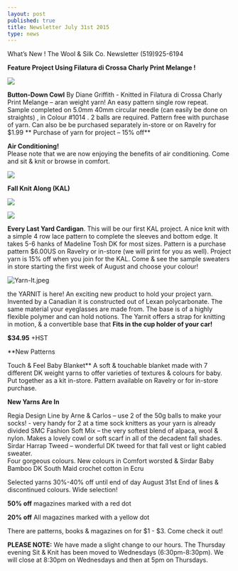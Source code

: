 ```yaml
---
layout: post
published: true
title: Newsletter July 31st 2015
type: news
---
```



What’s New !
The Wool & Silk Co. Newsletter  (519)925-6194



**Feature Project
Using Filatura di Crossa Charly Print Melange    !**

![]({{site.baseurl}}/news/img/Button%20Down%20Cowl-a.jpg)  

**Button-Down Cowl**  By Diane Griffith - Knitted in Filatura di Crossa Charly Print
     Melange – aran weight yarn!  An easy pattern single row repeat. Sample completed on 
     5.0mm 40mm circular needle (can easily be done on straights) , in  Colour #1014 .  2 
     balls are required. Pattern free with purchase of yarn. Can also be be purchased 
     separately in-store or on      Ravelry for $1.99
** Purchase of yarn for project – 15% off**
 
**Air Conditioning!**    
Please note that we are now enjoying the benefits of air conditioning. Come and sit & knit or browse in comfort. 

![]({{site.baseurl}}/news/img/IMG_3813.JPG)  

**Fall Knit Along (KAL)**

![]({{site.baseurl}}/news/img/Every%20Last%20Yard.jpg)  

![]({{site.baseurl}}/news/img/Every%20Last%20Yard%20-%20a.jpg)  

**Every Last Yard  Cardigan**.  This will be our first KAL project. A nice knit with a simple 4 row lace pattern to complete the sleeves and bottom edge.  It takes 5-6 hanks of Madeline Tosh DK for most sizes. Pattern is a purchase pattern $6.00US on Ravelry or in-store (we will print for you as well). Project yarn is 15% off when you join for the KAL.
Come & see the sample sweaters in store starting the first week of August and choose your colour!
 
![Yarn-It.jpeg]({{site.baseurl}}/news/img/Yarn-It.jpeg)
 
the YARNIT is here! 
An exciting new product to hold your project yarn.  Invented by a Canadian it is constructed out of Lexan polycarbonate. The same material your eyeglasses are made from. The base is of a highly flexible polymer and can hold notions.  The Yarnit offers a strap for knitting in motion, & a convertible base that **Fits in the cup holder of your car!**  

**$34.95**   +HST
 
**New Patterns

Touch & Feel Baby Blanket**
      A soft & touchable blanket made with 7 different DK weight yarns to offer varieties of 
textures & colours for baby.  Put together as a kit in-store. Pattern available on Ravelry or for in-store purchase.  

**New Yarns Are In**  

Regia Design Line by Arne & Carlos – use 2 of the 50g balls to make your socks!
    - very handy for 2 at a time sock knitters as your yarn is already divided
SMC Fashion Soft Mix – the very softest blend of alpaca, wool & nylon. Makes a lovely
     cowl or soft scarf in all of the decadent fall shades.
Sirdar Harrap Tweed – wonderful DK tweed for that fall vest or light cabled sweater.      
     Four gorgeous colours.
New colours in Comfort worsted & Sirdar Baby Bamboo DK
South Maid crochet cotton in Ecru
 
Selected yarns 30%-40% off until end of day August 31st
End of lines & discontinued colours. Wide selection!  

**50% off**  magazines marked with a red dot  

**20% off**  All magazines marked with a yellow dot   

There are patterns, books & magazines on for $1 - $3. Come check it out!
 
**PLEASE NOTE:**  We have made a slight change to our hours.  The Thursday
     evening Sit & Knit has been moved to Wednesdays (6:30pm-8:30pm). We
     will close at 8:30pm on Wednesdays and then at 5pm on Thursdays.

